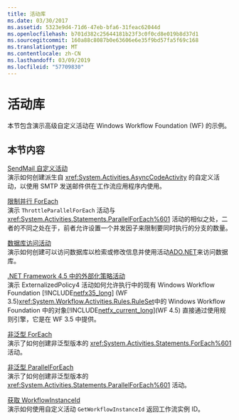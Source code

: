 ```yaml
---
title: 活动库
ms.date: 03/30/2017
ms.assetid: 5323e9d4-71d6-47eb-bfa6-31feac62044d
ms.openlocfilehash: b701d382c25644181b23f3c0f0cd8e019b8d37d1
ms.sourcegitcommit: 160a88c8087b0e63606e6e35f9bd57fa5f69c168
ms.translationtype: MT
ms.contentlocale: zh-CN
ms.lasthandoff: 03/09/2019
ms.locfileid: "57709830"
---
```

# <a name="activity-library"></a>活动库
本节包含演示高级自定义活动在 Windows Workflow Foundation (WF) 的示例。  
  
## <a name="in-this-section"></a>本节内容

 [SendMail 自定义活动](sendmail-custom-activity.md)  
 演示如何创建派生自 <xref:System.Activities.AsyncCodeActivity> 的自定义活动，以使用 SMTP 发送邮件供在工作流应用程序内使用。  
  
 [限制并行 ForEach](throttled-parallel-foreach.md)  
 演示 `ThrottleParallelForEach` 活动与 <xref:System.Activities.Statements.ParallelForEach%601> 活动的相似之处，二者的不同之处在于，前者允许设置一个并发因子来限制要同时执行的分支的数量。
  
 [数据库访问活动](database-access-activities.md)  
 演示如何创建可以访问数据库以检索或修改信息并使用活动[ADO.NET](https://go.microsoft.com/fwlink/?LinkId=166081)来访问数据库。  
  
 [.NET Framework 4.5 中的外部化策略活动](externalized-policy-activity-in-net-framework-4-5.md)  
 演示 ExternalizedPolicy4 活动如何允许执行中的现有 Windows Workflow Foundation [!INCLUDE[netfx35_long](../../../../includes/netfx35-long-md.md)] (WF 3.5)<xref:System.Workflow.Activities.Rules.RuleSet>中的 Windows Workflow Foundation 中的对象[!INCLUDE[netfx_current_long](../../../../includes/netfx-current-long-md.md)](WF 4.5) 直接通过使用规则引擎，它是在 WF 3.5 中提供。 
  
 [非泛型 ForEach](non-generic-foreach.md)  
 演示了如何创建非泛型版本的 <xref:System.Activities.Statements.ForEach%601> 活动。  
  
 [非泛型 ParallelForEach](non-generic-parallelforeach.md)  
 演示了如何创建非泛型版本的 <xref:System.Activities.Statements.ParallelForEach%601> 活动。  
  
 [获取 WorkflowInstanceId](get-workflowinstanceid.md)  
 演示如何使用自定义活动 `GetWorkflowInstanceId` 返回工作流实例 ID。
